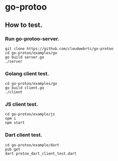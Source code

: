 # go-protoo

## How to test.
### Run go-protoo-server.
```
git clone https://github.com/cloudwebrtc/go-protoo
cd go-protoo/examples/go
go build server.go
./server
```
### Golang client test.
```
cd go-protoo/examples/go
go build client.go
./client
```
### JS client test.
```
cd go-protoo/example/js
npm i
npm start
```
### Dart client test.
```
cd go-protoo/example/dart
pub get
dart protoo_dart_client_test.dart
